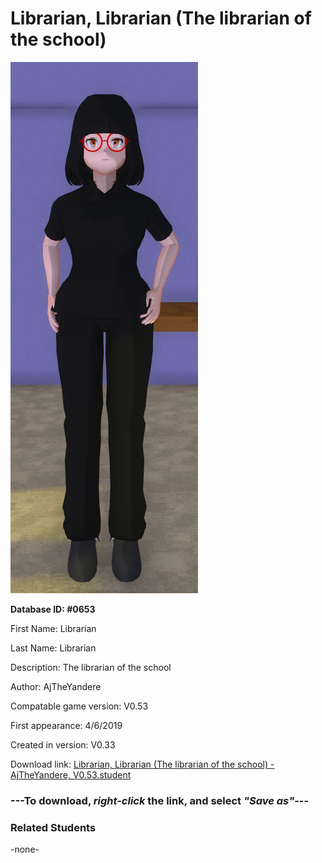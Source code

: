 # Librarian, Librarian (The librarian of the school)

<img src="../../Files/Images/Librarian, Librarian (The librarian of the school).png" title="Librarian, Librarian (The librarian of the school) - AjTheYandere, V0.53">

**Database ID: #0653**

First Name: Librarian

Last Name: Librarian

Description: The librarian of the school

Author: AjTheYandere

Compatable game version: V0.53

First appearance: 4/6/2019

Created in version: V0.33

Download link: <a href="https://raw.githubusercontent.com/Arbiter1223/Daigaku-Gurashi-Custom-Students/master/Files/Student%20Files/Librarian%2C%20Librarian%20(The%20librarian%20of%20the%20school)%20-%20AjTheYandere%2C%20V0.53.student">Librarian, Librarian (The librarian of the school) - AjTheYandere, V0.53.student</a>

### ---**To download, _right-click_ the link, and select _"Save as"_**---

### Related Students

-none-
